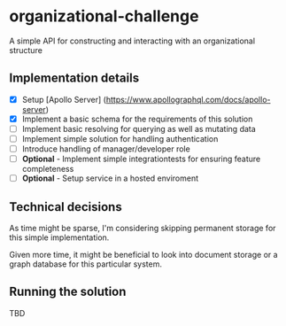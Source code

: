 # organizational-challenge
A simple API for constructing and interacting with an organizational structure

## Implementation details

- [X] Setup [Apollo Server] (https://www.apollographql.com/docs/apollo-server) 
- [X] Implement a basic schema for the requirements of this solution
- [ ] Implement basic resolving for querying as well as mutating data
- [ ] Implement simple solution for handling authentication
- [ ] Introduce handling of manager/developer role
- [ ] **Optional** - Implement simple integrationtests for ensuring feature completeness
- [ ] **Optional** - Setup service in a hosted enviroment

## Technical decisions

As time might be sparse, I'm considering skipping permanent storage for this simple implementation.

Given more time, it might be beneficial to look into document storage or a graph database for this particular system.

## Running the solution

TBD